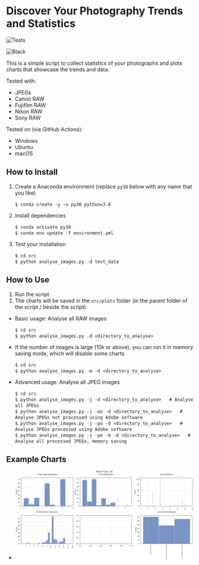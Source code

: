 # Discover Your Photography Trends and Statistics

![Tests](https://github.com/jiahuei/photography-trends/actions/workflows/tests.yml/badge.svg)

![Black](https://github.com/jiahuei/photography-trends/actions/workflows/black.yml/badge.svg)

This is a simple script to collect statistics of your photographs and plots charts that showcase the trends and data.

Tested with:

- JPEGs
- Canon RAW
- Fujifilm RAW
- Nikon RAW
- Sony RAW

Tested on (via GitHub Actions):

- Windows
- Ubuntu
- macOS

## How to Install

1. Create a Anaconda environment (replace `py38` below with any name that you like)

   ```shell
   $ conda create -y -n py38 python=3.8
   ```

2. Install dependencies

   ```shell
   $ conda activate py38
   $ conda env update -f environment.yml
   ```

3. Test your installation

   ```shell
   $ cd src
   $ python analyse_images.py -d test_data
   ```

## How to Use

1. Run the script
2. The charts will be saved in the `src/plots` folder (in the parent folder of the script / beside the script)

- Basic usage: Analyse all RAW images

  ```shell
  $ cd src
  $ python analyse_images.py -d <directory_to_analyse>
  ```

- If the number of images is large (10k or above), you can run it in memory saving mode, which will disable some charts

  ```shell
  $ cd src
  $ python analyse_images.py -m -d <directory_to_analyse>
  ```

- Advanced usage: Analyse all JPEG images

  ```shell
  $ cd src
  $ python analyse_images.py -j -d <directory_to_analyse>   # Analyse all JPEGs
  $ python analyse_images.py -j -oo -d <directory_to_analyse>   # Analyse JPEGs not processed using Adobe software
  $ python analyse_images.py -j -po -d <directory_to_analyse>   # Analyse JPEGs processed using Adobe software
  $ python analyse_images.py -j -po -m -d <directory_to_analyse>   # Analyse all processed JPEGs, memory saving
  ```

## Example Charts

- ![example-charts](example.png)
